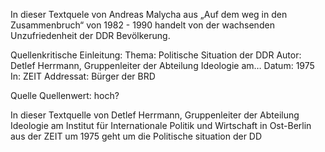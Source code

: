 In dieser Textquele von Andreas Malycha aus „Auf dem weg in den Zusammenbruch“ von 1982 - 1990 handelt von der wachsenden Unzufriedenheit der DDR Bevölkerung. 

Quellenkritische Einleitung:
Thema: Politische Situation der DDR
Autor: Detlef Herrmann, Gruppenleiter der Abteilung Ideologie am…
Datum: 1975
In: ZEIT
Addressat: Bürger der BRD

Quelle
Quellenwert: hoch?

In dieser Textquelle von Detlef Herrmann, Gruppenleiter der Abteilung Ideologie am Institut für Internationale Politik und Wirtschaft in Ost-Berlin aus der ZEIT um 1975 geht um die Politische situation der DD